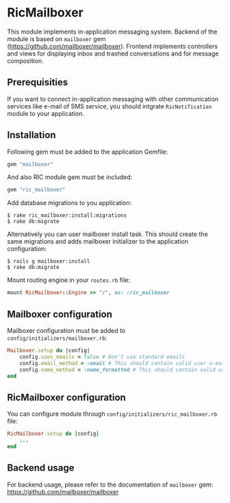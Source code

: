# RicMailboxer

This module implements in-application messaging system. Backend of the module is based on `mailboxer` gem (https://github.com/mailboxer/mailboxer). Frontend implements controllers and views for displaying inbox and trashed conversations and for message composition.

## Prerequisities

If you want to connect in-application messaging with other communication services like e-mail of SMS service, you should intgrate `RicNotification` module to your application.

## Installation

Following gem must be added to the application Gemfile:

```ruby
gem "mailboxer"
```

And also RIC module gem must be included:

```ruby
gem "ric_mailboxer"
```

Add database migrations to you application:

    $ rake ric_mailboxer:install:migrations
    $ rake db:migrate

Alternatively you can user mailboxer install task. This should create the same migrations and adds mailboxer initializer to the application configuration:

    $ rails g mailboxer:install
    $ rake db:migrate

Mount routing engine in your `routes.rb` file:

```ruby
mount RicMailboxer::Engine => "/", as: :ric_mailboxer
```

## Mailboxer configuration

Mailboxer configuration must be added to `config/initializers/mailboxer.rb`:

```ruby
Mailboxer.setup do |config|
    config.uses_emails = false # Don't use standard emails
    config.email_method = :email # This should contain valid user e-mail address 
    config.name_method = :name_formatted # This should contain valid user name (formatted as simple string)
end
```

## RicMailboxer configuration

You can configure module through `config/initializers/ric_mailboxer.rb` file:

```ruby
RicMailboxer.setup do |config|
    ...
end
```

## Backend usage

For backend usage, please refer to the documentation of `mailboxer` gem: https://github.com/mailboxer/mailboxer

